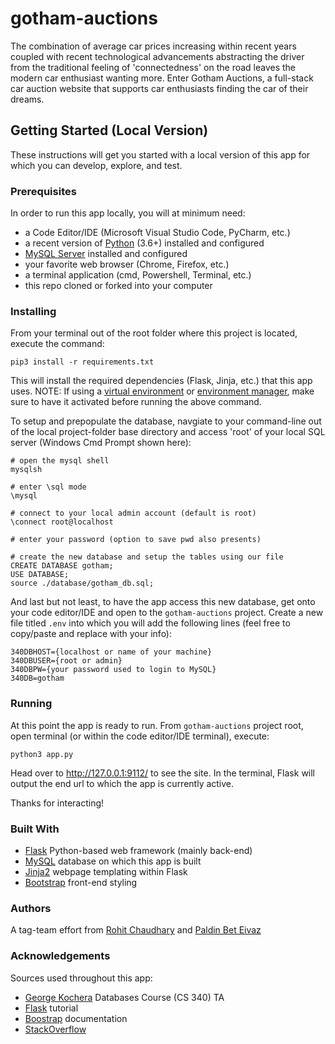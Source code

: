 # gotham-auctions
The combination of average car prices increasing within recent years coupled with recent technological advancements abstracting the driver from the traditional feeling of 'connectedness' on the road leaves the modern car enthusiast wanting more. Enter Gotham Auctions, a full-stack car auction website that supports car enthusiasts finding the car of their dreams.

## Getting Started (Local Version)
These instructions will get you started with a local version of this app for which you can develop, explore, and test.

### Prerequisites
In order to run this app locally, you will at minimum need:
- a Code Editor/IDE (Microsoft Visual Studio Code, PyCharm, etc.)
- a recent version of [Python](https://www.python.org/downloads/) (3.6+) installed and configured
- [MySQL Server](https://dev.mysql.com/downloads/mysql/) installed and configured
- your favorite web browser (Chrome, Firefox, etc.)
- a terminal application (cmd, Powershell, Terminal, etc.)
- this repo cloned or forked into your computer

### Installing
From your terminal out of the root folder where this project is located, execute the command:
```
pip3 install -r requirements.txt
```
This will install the required dependencies (Flask, Jinja, etc.) that this app uses.
NOTE: If using a [virtual environment](https://docs.python.org/3/tutorial/venv.html) or [environment manager](https://docs.conda.io/en/latest/miniconda.html), make sure to have it activated before running the above command.

To setup and prepopulate the database, navgiate to your command-line out of the local project-folder base directory and access 'root' of your local SQL server (Windows Cmd Prompt shown here):
```
# open the mysql shell
mysqlsh

# enter \sql mode
\mysql

# connect to your local admin account (default is root)
\connect root@localhost

# enter your password (option to save pwd also presents)

# create the new database and setup the tables using our file
CREATE DATABASE gotham;
USE DATABASE;
source ./database/gotham_db.sql;
```

And last but not least, to have the app access this new database, get onto your code editor/IDE and open to the `gotham-auctions` project.
Create a new file titled `.env` into which you will add the following lines (feel free to copy/paste and replace with your info):
```
340DBHOST={localhost or name of your machine}
340DBUSER={root or admin}
340DBPW={your password used to login to MySQL}
340DB=gotham
```

### Running
At this point the app is ready to run. From `gotham-auctions` project root, open terminal (or within the code editor/IDE terminal), execute:
```
python3 app.py
```
Head over to http://127.0.0.1:9112/ to see the site. In the terminal, Flask will output the end url to which the app is currently active.

Thanks for interacting!

### Built With
- [Flask](https://palletsprojects.com/p/flask/) Python-based web framework (mainly back-end)
- [MySQL](https://dev.mysql.com/downloads/mysql/) database on which this app is built
- [Jinja2](https://jinja.palletsprojects.com/en/2.11.x/) webpage templating within Flask
- [Bootstrap](https://getbootstrap.com/) front-end styling

### Authors
A tag-team effort from [Rohit Chaudhary](https://github.com/rorochaudhary) and [Paldin Bet Eivaz](https://github.com/beteivap)

### Acknowledgements
Sources used throughout this app:
- [George Kochera](https://github.com/gkochera/CS340-demo-flask-app) Databases Course (CS 340) TA
- [Flask](https://flask.palletsprojects.com/en/1.1.x/tutorial/) tutorial
- [Boostrap](https://getbootstrap.com/docs/5.0/getting-started/introduction/) documentation
- [StackOverflow](https://stackoverflow.com/)

